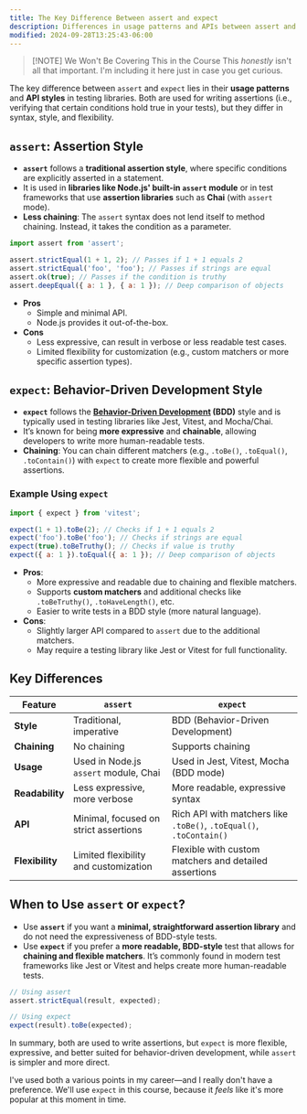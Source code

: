 ```yaml
---
title: The Key Difference Between assert and expect
description: Differences in usage patterns and APIs between assert and expect.
modified: 2024-09-28T13:25:43-06:00
---
```


> \[!NOTE] We Won't Be Covering This in the Course
> This *honestly* isn't all that important. I'm including it here just in case you get curious.

The key difference between `assert` and `expect` lies in their **usage patterns** and **API styles** in testing libraries. Both are used for writing assertions (i.e., verifying that certain conditions hold true in your tests), but they differ in syntax, style, and flexibility.

## `assert`: Assertion Style

- **`assert`** follows a **traditional assertion style**, where specific conditions are explicitly asserted in a statement.
- It is used in **libraries like Node.js' built-in `assert` module** or in test frameworks that use **assertion libraries** such as **Chai** (with `assert` mode).
- **Less chaining**: The `assert` syntax does not lend itself to method chaining. Instead, it takes the condition as a parameter.

```js
import assert from 'assert';

assert.strictEqual(1 + 1, 2); // Passes if 1 + 1 equals 2
assert.strictEqual('foo', 'foo'); // Passes if strings are equal
assert.ok(true); // Passes if the condition is truthy
assert.deepEqual({ a: 1 }, { a: 1 }); // Deep comparison of objects
```

- **Pros**
  - Simple and minimal API.
  - Node.js provides it out-of-the-box.
- **Cons**
  - Less expressive, can result in verbose or less readable test cases.
  - Limited flexibility for customization (e.g., custom matchers or more specific assertion types).

## `expect`: Behavior-Driven Development Style

- **`expect`** follows the **[Behavior-Driven Development](https://en.wikipedia.org/wiki/Behavior-driven_development) (BDD)** style and is typically used in testing libraries like Jest, Vitest, and Mocha/Chai.
- It’s known for being **more expressive** and **chainable**, allowing developers to write more human-readable tests.
- **Chaining**: You can chain different matchers (e.g., `.toBe()`, `.toEqual()`, `.toContain()`) with `expect` to create more flexible and powerful assertions.

### Example Using `expect`

```js
import { expect } from 'vitest';

expect(1 + 1).toBe(2); // Checks if 1 + 1 equals 2
expect('foo').toBe('foo'); // Checks if strings are equal
expect(true).toBeTruthy(); // Checks if value is truthy
expect({ a: 1 }).toEqual({ a: 1 }); // Deep comparison of objects
```

- **Pros**:
  - More expressive and readable due to chaining and flexible matchers.
  - Supports **custom matchers** and additional checks like `.toBeTruthy()`, `.toHaveLength()`, etc.
  - Easier to write tests in a BDD style (more natural language).
- **Cons**:
  - Slightly larger API compared to `assert` due to the additional matchers.
  - May require a testing library like Jest or Vitest for full functionality.

## Key Differences

| Feature         | `assert`                              | `expect`                                                            |
| --------------- | ------------------------------------- | ------------------------------------------------------------------- |
| **Style**       | Traditional, imperative               | BDD (Behavior-Driven Development)                                   |
| **Chaining**    | No chaining                           | Supports chaining                                                   |
| **Usage**       | Used in Node.js `assert` module, Chai | Used in Jest, Vitest, Mocha (BDD mode)                              |
| **Readability** | Less expressive, more verbose         | More readable, expressive syntax                                    |
| **API**         | Minimal, focused on strict assertions | Rich API with matchers like `.toBe()`, `.toEqual()`, `.toContain()` |
| **Flexibility** | Limited flexibility and customization | Flexible with custom matchers and detailed assertions               |

## When to Use `assert` or `expect`?

- Use **`assert`** if you want a **minimal, straightforward assertion library** and do not need the expressiveness of BDD-style tests.
- Use **`expect`** if you prefer a **more readable, BDD-style** test that allows for **chaining and flexible matchers**. It’s commonly found in modern test frameworks like Jest or Vitest and helps create more human-readable tests.

```js
// Using assert
assert.strictEqual(result, expected);

// Using expect
expect(result).toBe(expected);
```

In summary, both are used to write assertions, but `expect` is more flexible, expressive, and better suited for behavior-driven development, while `assert` is simpler and more direct.

I've used both a various points in my career—and I really don't have a preference. We'll use `expect` in this course, because it *feels* like it's more popular at this moment in time.
